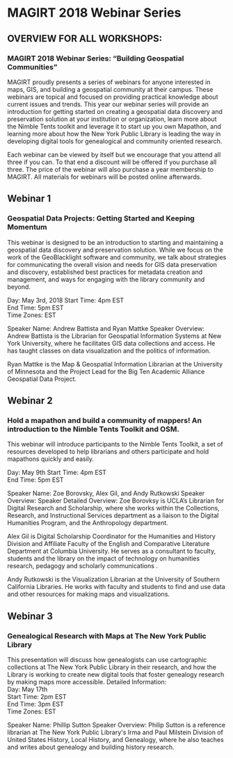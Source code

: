 # MAGIRT 2018 Webinar Series

## OVERVIEW FOR ALL WORKSHOPS:
### MAGIRT 2018 Webinar Series: “Building Geospatial Communities”           
 
MAGIRT proudly presents a series of webinars for anyone interested in maps, GIS, and building a geospatial community at their campus. These webinars are topical and focused on providing practical knowledge about current issues and trends. This year our webinar series will provide an introduction for getting started on creating a geospatial data discovery and preservation solution at your institution or organization, learn more about the Nimble Tents toolkit and leverage it to start up you own Mapathon, and learning more about how the New York Public Library is leading the way in developing digital tools for genealogical and community oriented research.

Each webinar can be viewed by itself but we encourage that you attend all three if you can. To that end a discount will be offered if you purchase all three. The price of the webinar will also purchase a year membership to MAGIRT. All materials for webinars will be posted online afterwards.
 
## Webinar 1
### Geospatial Data Projects: Getting Started and Keeping Momentum 
         
This webinar is designed to be an introduction to starting and maintaining a geospatial data discovery and preservation solution. While we focus on the work of the GeoBlacklight software and community, we talk about strategies for communicating the overall vision and needs for GIS data preservation and discovery, established best practices for metadata creation and management, and ways for engaging with the library community and beyond.
   
Day: May 3rd, 2018
Start Time:   4pm EST   	    
End Time:    5pm EST    	    
Time Zones:  EST   
 
Speaker Name: Andrew Battista and Ryan Mattke
Speaker Overview:
Andrew Battista is the Librarian for Geospatial Information Systems at New York University, where he facilitates GIS data collections and access. He has taught classes on data visualization and the politics of information.

Ryan Mattke is the Map & Geospatial Information Librarian at the University of Minnesota and the Project Lead for the Big Ten Academic Alliance Geospatial Data Project.      
 


## Webinar 2
### Hold a mapathon and build a community of mappers! An introduction to the Nimble Tents Toolkit and OSM.     

This webinar will introduce participants to the Nimble Tents Toolkit, a set of resources developed to help librarians and others participate and hold mapathons quickly and easily.     
   
Day: May 9th
Start Time: 4pm EST  	    
End Time: 5pm EST       	     
 
Speaker Name: Zoe Borovsky, Alex Gil, and Andy Rutkowski
Speaker Overview:
Speaker Detailed Overview:
Zoe Borovksy is UCLA’s Librarian for Digital Research and Scholarship, where she works within the Collections, Research, and Instructional Services department as a liaison to the Digital Humanities Program, and the Anthropology department. 

Alex Gil is Digital Scholarship Coordinator for the Humanities and History Division and Affiliate Faculty of the English and Comparative Literature Department at Columbia University. He serves as a consultant to faculty, students and the library on the impact of technology on humanities research, pedagogy and scholarly communications  .

Andy Rutkowski is the Visualization Librarian at the University of Southern California Libraries. He works with faculty and students to find and use data and other resources for making maps and visualizations.

## Webinar 3
### Genealogical Research with Maps at The New York Public Library       

This presentation will discuss how genealogists can use cartographic collections at The New York Public Library in their research, and how the Library is working to create new digital tools that foster genealogy research by making maps more accessible.
Detailed Information:  
Day: May 17th	
Start Time: 2pm EST      	    
End Time: 3pm EST        	    
Time Zones:  EST  
 
Speaker Name: Phillip Sutton
Speaker Overview:
Philip Sutton is a reference librarian at The New York Public Library's Irma and Paul Milstein Division of United States History, Local History, and Genealogy, where he also teaches and writes about genealogy and building history research. 

